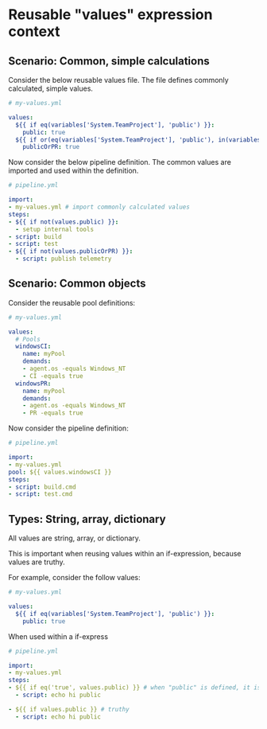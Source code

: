 # Reusable "values" expression context

## Scenario: Common, simple calculations

Consider the below reusable values file. The file defines commonly calculated, simple values.

```yaml
# my-values.yml

values:
  ${{ if eq(variables['System.TeamProject'], 'public') }}:
    public: true
  ${{ if or(eq(variables['System.TeamProject'], 'public'), in(variables['Build.Reason'], 'PullRequest')) }}:
    publicOrPR: true
```

Now consider the below pipeline definition. The common values are imported and used within the definition.

```yaml
# pipeline.yml

import:
- my-values.yml # import commonly calculated values
steps:
- ${{ if not(values.public) }}:
  - setup internal tools
- script: build
- script: test
- ${{ if not(values.publicOrPR) }}:
  - script: publish telemetry
```

## Scenario: Common objects

Consider the reusable pool definitions:

```yaml
# my-values.yml

values:
  # Pools
  windowsCI:
    name: myPool
    demands:
    - agent.os -equals Windows_NT
    - CI -equals true
  windowsPR:
    name: myPool
    demands:
    - agent.os -equals Windows_NT
    - PR -equals true
```

Now consider the pipeline definition:

```yaml
# pipeline.yml

import:
- my-values.yml
pool: ${{ values.windowsCI }}
steps:
- script: build.cmd
- script: test.cmd
```

## Types: String, array, dictionary

All values are string, array, or dictionary.

This is important when reusing values within an if-expression, because values are truthy.

For example, consider the follow values:

```yaml
# my-values.yml

values:
  ${{ if eq(variables['System.TeamProject'], 'public') }}:
    public: true
```

When used within a if-express

```yaml
# pipeline.yml

import:
- my-values.yml
steps:
- ${{ if eq('true', values.public) }} # when "public" is defined, it is the string "true"
  - script: echo hi public

- ${{ if values.public }} # truthy
  - script: echo hi public
``` 